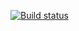 [![Build status](https://ci.appveyor.com/api/projects/status/y80c9qkq0nmmk16l?svg=true)](https://ci.appveyor.com/project/Vickie-Pickie/containers-set)
